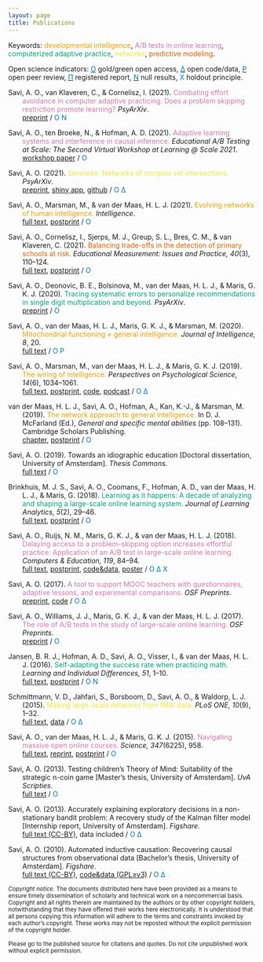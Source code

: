 ```yaml
---
layout: page
title: Publications
---
```


Keywords: <font color="#E69F00">developmental intelligence</font>, <font color="#CC79A7">A/B tests in online learning</font>, <font color="#009E73">computerized adaptive practice</font>, <font color="#F0E442">networks</font>, <font color="#D55E00">predictive modeling</font>.

Open science indicators:
[<font color="#0072B2">&Omicron;</font>](https://en.wikipedia.org/wiki/Open_access) gold/green open access,
[<font color="#0072B2">&Delta;</font>](https://en.wikipedia.org/wiki/Open_data) open code/data,
[<font color="#0072B2">&Rho;</font>](https://en.wikipedia.org/wiki/Open_peer_review) open peer review,
[<font color="#0072B2">&Pi;</font>](https://en.wikipedia.org/wiki/Preregistration) registered report,
[<font color="#0072B2">&Nu;</font>](https://en.wikipedia.org/wiki/Publication_bias) null results, <font color="#0072B2">&Chi;</font> holdout principle.

<p style="margin-left: .3in; text-indent: -.3in;">
 Savi, A. O., van Klaveren, C., & Cornelisz, I. (2021).
 <font color="#CC79A7">Combating effort avoidance in computer adaptive practicing: Does a problem skipping restriction promote learning?</font>
 <em>PsyArXiv</em>.<br>
 <a href="https://doi.org/10.31234/osf.io/5fmek">preprint</a> /
 <font color="#0072B2">&Omicron;</font> <font color="#0072B2">&Nu;</font>
</p>

<p style="margin-left: .3in; text-indent: -.3in;">
 Savi, A. O., ten Broeke, N., & Hofman, A. D. (2021).
 <font color="#CC79A7">Adaptive learning systems and interference in causal inference.</font>
 <em>Educational A/B Testing at Scale: The Second Virtual Workshop at Learning @ Scale 2021</em>.<br>
 <a href="https://sites.google.com/carnegielearning.com/edu-ab-testing-at-scale-2021/">workshop paper</a> /
 <font color="#0072B2">&Omicron;</font>
</p>

<p style="margin-left: .3in; text-indent: -.3in;">
 Savi, A. O. (2021).
 <font color="#F0E442">Setworks: Networks of complex set intersections.</font>
 <em>PsyArXiv</em>.<br>
 <a href="https://doi.org/10.31234/osf.io/kj7vg">preprint</a>, <a href="https://aosavi.shinyapps.io/setworks/">shiny app</a>, <a href="https://github.com/aosavi/setworks">github</a> /
 <font color="#0072B2">&Omicron;</font> <font color="#0072B2">&Delta;</font>
</p>

<p style="margin-left: .3in; text-indent: -.3in;">
 Savi, A. O., Marsman, M., & van der Maas, H. L. J. (2021).
 <font color="#E69F00">Evolving networks of human intelligence.</font>
 <em>Intelligence</em>.<br>
 <a href="https://doi.org/10.1016/j.intell.2021.101567">full text</a>, <a href="https://doi.org/10.31234/osf.io/shq87">postprint</a> /
 <font color="#0072B2">&Omicron;</font>
</p>

<p style="margin-left: .3in; text-indent: -.3in;">
 Savi, A. O., Cornelisz, I., Sjerps, M. J., Greup, S. L., Bres, C. M., & van Klaveren, C. (2021).
 <font color="#D55E00">Balancing trade-offs in the detection of primary schools at risk.</font>
 <em>Educational Measurement: Issues and Practice, 40</em>(3), 110&ndash;124.<br>
 <a href="https://onlinelibrary.wiley.com/share/author/AP4PAACTRX7JASJPYAP3?target=10.1111/emip.12433">full text</a>, <a href="https://doi.org/10.35542/osf.io/q6z4r">postprint</a> /
 <font color="#0072B2">&Omicron;</font>
</p>

<p style="margin-left: .3in; text-indent: -.3in;">
 Savi, A. O., Deonovic, B. E., Bolsinova, M., van der Maas, H. L. J., & Maris, G. K. J. (2020).
 <font color="#009E73">Tracing systematic errors to personalize recommendations in single digit multiplication and beyond.</font>
 <em>PsyArXiv</em>.<br>
 <a href="https://doi.org/10.31234/osf.io/53muj">preprint</a> /
 <font color="#0072B2">&Omicron;</font>
</p>

<p style="margin-left: .3in; text-indent: -.3in;">
 Savi, A. O., van der Maas, H. L. J., Maris, G. K. J., & Marsman, M. (2020).
 <font color="#E69F00">Mitochondrial functioning &#8800; general intelligence.</font>
 <em>Journal of Intelligence, 8</em>, 20.<br>
 <a href="https://doi.org/10.3390/jintelligence8020020">full text</a> /
 <font color="#0072B2">&Omicron;</font> <font color="#0072B2">&Rho;</font>
</p>

<p style="margin-left: .3in; text-indent: -.3in;">
 Savi, A. O., Marsman, M., van der Maas, H. L. J., & Maris, G. K. J. (2019).
 <font color="#E69F00">The wiring of intelligence.</font>
 <em>Perspectives on Psychological Science, 14</em>(6), 1034&ndash;1061.<br>
 <a href="https://doi.org/10.1177/1745691619866447">full text</a>, <a href="https://doi.org/10.31234/osf.io/32wr8">postprint</a>, <a href="https://doi.org/10.17605/OSF.IO/EY7MA">code</a>, <a href="https://youtu.be/NF7GfzBjrsA">podcast</a> /
 <font color="#0072B2">&Omicron;</font> <font color="#0072B2">&Delta;</font>
</p>

<p style="margin-left: .3in; text-indent: -.3in;">
 van der Maas, H. L. J., Savi, A. O., Hofman, A., Kan, K.-J., & Marsman, M. (2019).
 <font color="#E69F00">The network approach to general intelligence.</font>
 In D. J. McFarland (Ed.), <em>General and specific mental abilities</em> (pp. 108&ndash;131). Cambridge Scholars Publishing.<br>
 <a href="https://www.cambridgescholars.com/general-and-specific-mental-abilities">chapter</a>, <a href="https://doi.org/10.31234/osf.io/e96m8">postprint</a> /
 <font color="#0072B2">&Omicron;</font>
</p>

<p style="margin-left: .3in; text-indent: -.3in;">
 Savi, A. O. (2019).
 Towards an idiographic education [Doctoral dissertation, University of Amsterdam].
 <em>Thesis Commons</em>.<br>
 <a href="https://doi.org/10.31237/osf.io/7gqhz">full text</a> /
 <font color="#0072B2">&Omicron;</font>
</p>

<p style="margin-left: .3in; text-indent: -.3in;">
 Brinkhuis, M. J. S., Savi, A. O., Coomans, F., Hofman, A. D., van der Maas, H. L. J., & Maris, G. (2018).
 <font color="#009E73">Learning as it happens: A decade of analyzing and shaping a large-scale online learning system.</font>
 <em>Journal of Learning Analytics, 5</em>(2), 29&ndash;46.<br>
 <a href="https://doi.org/10.18608/jla.2018.52.3">full text</a>, <a href="https://doi.org/10.31234/osf.io/g4z85">postprint</a> /
 <font color="#0072B2">&Omicron;</font>
</p>

<p style="margin-left: .3in; text-indent: -.3in;">
 Savi, A. O., Ruijs, N. M., Maris, G. K. J., & van der Maas, H. L. J. (2018).
 <font color="#CC79A7">Delaying access to a problem-skipping option increases effortful practice: Application of an A/B test in large-scale online learning.</font>
 <em>Computers & Education, 119</em>, 84&ndash;94.<br>
 <a href="https://doi.org/10.1016/j.compedu.2017.12.008">full text</a>, <a href="https://doi.org/10.31235/osf.io/m6jqe">postprint</a>, <a href="https://osf.io/z88wh/">code&data</a>, <a href="/assets/talks/2017_Poster_IOPS/poster.pdf">poster</a> /
 <font color="#0072B2">&Omicron;</font> <font color="#0072B2">&Delta;</font> <font color="#0072B2">&Chi;</font>
</p>

<p style="margin-left: .3in; text-indent: -.3in;">
 Savi, A. O. (2017).
 <font color="#CC79A7">A tool to support MOOC teachers with questionnaires, adaptive lessons, and experimental comparisons.</font>
 <em>OSF Preprints</em>.<br>
 <a href="https://doi.org/10.31219/osf.io/q53jx">preprint</a>, <a href="https://github.com/renspoesse/uva-qualtrics-lti-bridge">code</a> /
 <font color="#0072B2">&Omicron;</font> <font color="#0072B2">&Delta;</font>
</p>

<p style="margin-left: .3in; text-indent: -.3in;">
 Savi, A. O., Williams, J. J., Maris, G. K. J., & van der Maas, H. L. J. (2017).
 <font color="#CC79A7">The role of A/B tests in the study of large-scale online learning.</font>
 <em>OSF Preprints</em>.<br>
 <a href="https://doi.org/10.31219/osf.io/83jsg">preprint</a> /
 <font color="#0072B2">&Omicron;</font>
</p>

<p style="margin-left: .3in; text-indent: -.3in;">
 Jansen, B. R. J., Hofman, A. D., Savi, A. O., Visser, I., & van der Maas, H. L. J. (2016).
 <font color="#009E73">Self-adapting the success rate when practicing math.</font>
 <em>Learning and Individual Differences, 51</em>, 1&ndash;10.<br>
 <a href="https://doi.org/10.1016/j.lindif.2016.08.027">full text</a>, <a href="https://doi.org/10.31234/osf.io/8qnxw">postprint</a> /
 <font color="#0072B2">&Omicron;</font> <font color="#0072B2">&Nu;</font>
</p>

<p style="margin-left: .3in; text-indent: -.3in;">
 Schmittmann, V. D., Jahfari, S., Borsboom, D., Savi, A. O., & Waldorp, L. J. (2015).
 <font color="#F0E442">Making large-scale networks from fMRI data.</font>
 <em>PLoS ONE, 10</em>(9), 1&ndash;32.<br>
 <a href="https://doi.org/10.1371/journal.pone.0129074">full text</a>, <a href="https://persistent-identifier.nl/?identifier=urn:nbn:nl:ui:13-okb6-1d">data</a> /
 <font color="#0072B2">&Omicron;</font> <font color="#0072B2">&Delta;</font>
</p>

<p style="margin-left: .3in; text-indent: -.3in;">
 Savi, A. O., van der Maas, H. L. J., & Maris, G. K. J. (2015).
 <font color="#CC79A7">Navigating massive open online courses.</font>
 <em>Science, 347</em>(6225), 958.<br>
 <a href="https://www.sciencemag.org/cgi/content/full/347/6225/958?ijkey=Cvwc9s8Vmj7jM&amp;keytype=ref&amp;siteid=sci">full text</a>, <a href="https://www.sciencemag.org/cgi/rapidpdf/347/6225/958?ijkey=Cvwc9s8Vmj7jM&amp;keytype=ref&amp;siteid=sci">reprint</a>, <a href="https://doi.org/10.31234/osf.io/kch9u">postprint</a> /
 <font color="#0072B2">&Omicron;</font>
</p>

<p style="margin-left: .3in; text-indent: -.3in;">
 Savi, A. O. (2013).
 Testing children’s Theory of Mind: Suitability of the strategic n-coin game [Master’s thesis, University of Amsterdam].
 <em>UvA Scripties</em>.<br>
 <a href="https://www.scriptiesonline.uba.uva.nl/en/467418">full text</a> /
 <font color="#0072B2">&Omicron;</font>
</p>

<p style="margin-left: .3in; text-indent: -.3in;">
 Savi, A. O. (2013).
 Accurately explaining exploratory decisions in a non-stationary bandit problem: A recovery study of the Kalman filter model [Internship report, University of Amsterdam].
 <em>Figshare</em>.<br>
 <a href="https://doi.org/10.6084/m9.figshare.1286872">full text (CC-BY)</a>, data included /
 <font color="#0072B2">&Omicron;</font> <font color="#0072B2">&Delta;</font>
</p>

<p style="margin-left: .3in; text-indent: -.3in;">
 Savi, A. O. (2010).
 Automated inductive causation: Recovering causal structures from observational data [Bachelor’s thesis, University of Amsterdam].
 <em>Figshare</em>.<br>
 <a href="https://doi.org/10.6084/m9.figshare.1286876">full text (CC-BY)</a>, <a href="https://doi.org/10.6084/m9.figshare.1286876">code&data (GPL≥v3)</a> /
 <font color="#0072B2">&Omicron;</font> <font color="#0072B2">&Delta;</font>
</p>

<p class="message">
<small>
<em>Copyright notice.</em> The documents distributed here have been provided as a means to ensure timely dissemination of scholarly and technical work on a noncommercial basis. Copyright and all rights therein are maintained by the authors or by other copyright holders, notwithstanding that they have offered their works here electronically. It is understood that all persons copying this information will adhere to the terms and constraints invoked by each author’s copyright. These works may not be reposted without the explicit permission of the copyright holder.

Please go to the published source for citations and quotes. Do not cite unpublished work without explicit permission.
</small>
</p>
